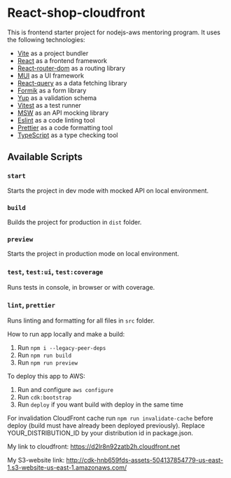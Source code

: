 # React-shop-cloudfront

This is frontend starter project for nodejs-aws mentoring program. It uses the following technologies:

- [Vite](https://vitejs.dev/) as a project bundler
- [React](https://beta.reactjs.org/) as a frontend framework
- [React-router-dom](https://reactrouterdotcom.fly.dev/) as a routing library
- [MUI](https://mui.com/) as a UI framework
- [React-query](https://react-query-v3.tanstack.com/) as a data fetching library
- [Formik](https://formik.org/) as a form library
- [Yup](https://github.com/jquense/yup) as a validation schema
- [Vitest](https://vitest.dev/) as a test runner
- [MSW](https://mswjs.io/) as an API mocking library
- [Eslint](https://eslint.org/) as a code linting tool
- [Prettier](https://prettier.io/) as a code formatting tool
- [TypeScript](https://www.typescriptlang.org/) as a type checking tool

## Available Scripts

### `start`

Starts the project in dev mode with mocked API on local environment.

### `build`

Builds the project for production in `dist` folder.

### `preview`

Starts the project in production mode on local environment.

### `test`, `test:ui`, `test:coverage`

Runs tests in console, in browser or with coverage.

### `lint`, `prettier`

Runs linting and formatting for all files in `src` folder.

How to run app locally and make a build:
1. Run ``npm i --legacy-peer-deps``
2. Run ``npm run build``
3. Run ``npm run preview``

To deploy this app to AWS:
1. Run and configure ``aws configure``
2. Run ``cdk:bootstrap``
3. Run ``deploy`` if you want build with deploy in the same time

For invalidation CloudFront cache run ``npm run invalidate-cache`` before deploy (build must have already been deployed previously).
Replace YOUR_DISTRIBUTION_ID by your distribution id in package.json.

My link to cloudfront:
https://d2lr8n92zatb2h.cloudfront.net

My S3-website link: 
http://cdk-hnb659fds-assets-504137854779-us-east-1.s3-website-us-east-1.amazonaws.com/
